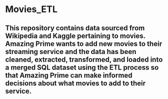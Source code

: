 # Movies_ETL

## This repository contains data sourced from Wikipedia and Kaggle pertaining to movies. Amazing Prime wants to add new movies to their streaming service and the data has been cleaned, extracted, transformed, and loaded into a merged SQL dataset using the ETL process so that Amazing Prime can make informed decisions about what movies to add to their service.
